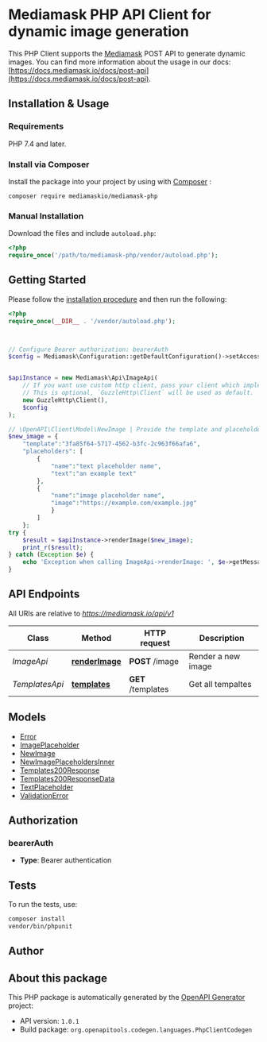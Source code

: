 # Mediamask PHP API Client for dynamic image generation

This PHP Client supports the [Mediamask](https://mediamask.io) POST API to generate dynamic images.
You can find more information about the usage in our docs: [https://docs.mediamask.io/docs/post-api](https://docs.mediamask.io/docs/post-api).

## Installation & Usage

### Requirements

PHP 7.4 and later.

### Install via Composer

Install the package into your project by using with [Composer](https://getcomposer.org/) :

```
composer require mediamaskio/mediamask-php
```

### Manual Installation

Download the files and include `autoload.php`:

```php
<?php
require_once('/path/to/mediamask-php/vendor/autoload.php');
```

## Getting Started

Please follow the [installation procedure](#installation--usage) and then run the following:

```php
<?php
require_once(__DIR__ . '/vendor/autoload.php');



// Configure Bearer authorization: bearerAuth
$config = Mediamask\Configuration::getDefaultConfiguration()->setAccessToken('YOUR_ACCESS_TOKEN');


$apiInstance = new Mediamask\Api\ImageApi(
    // If you want use custom http client, pass your client which implements `GuzzleHttp\ClientInterface`.
    // This is optional, `GuzzleHttp\Client` will be used as default.
    new GuzzleHttp\Client(),
    $config
);

// \OpenAPI\Client\Model\NewImage | Provide the template and placeholders values that should be rendered in the image
$new_image = {
    "template":"3fa85f64-5717-4562-b3fc-2c963f66afa6",
    "placeholders": [
        {
            "name":"text placeholder name",
            "text":"an example text"
        },
        {
            "name":"image placeholder name",
            "image":"https://example.com/example.jpg"
            }
        ]
    }; 
try {
    $result = $apiInstance->renderImage($new_image);
    print_r($result);
} catch (Exception $e) {
    echo 'Exception when calling ImageApi->renderImage: ', $e->getMessage(), PHP_EOL;
}

```

## API Endpoints

All URIs are relative to *https://mediamask.io/api/v1*

Class | Method | HTTP request | Description
------------ | ------------- | ------------- | -------------
*ImageApi* | [**renderImage**](docs/Api/ImageApi.md#renderimage) | **POST** /image | Render a new image
*TemplatesApi* | [**templates**](docs/Api/TemplatesApi.md#templates) | **GET** /templates | Get all tempaltes

## Models

- [Error](docs/Model/Error.md)
- [ImagePlaceholder](docs/Model/ImagePlaceholder.md)
- [NewImage](docs/Model/NewImage.md)
- [NewImagePlaceholdersInner](docs/Model/NewImagePlaceholdersInner.md)
- [Templates200Response](docs/Model/Templates200Response.md)
- [Templates200ResponseData](docs/Model/Templates200ResponseData.md)
- [TextPlaceholder](docs/Model/TextPlaceholder.md)
- [ValidationError](docs/Model/ValidationError.md)

## Authorization

### bearerAuth

- **Type**: Bearer authentication

## Tests

To run the tests, use:

```bash
composer install
vendor/bin/phpunit
```

## Author



## About this package

This PHP package is automatically generated by the [OpenAPI Generator](https://openapi-generator.tech) project:

- API version: `1.0.1`
- Build package: `org.openapitools.codegen.languages.PhpClientCodegen`
